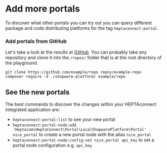 # Add more portals

To discover what other portals you can try out you can query different package and code distributing platforms for the tag `heptaconnect-portal`.


### Add portals from GitHub

Let's take a look at the results at [GitHub](https://github.com/topics/heptaconnect-portal).
You can probably take any repository and clone it into the `/repos/` folder that is at the root directory of the playground.

```shell
git clone https://github.com/example/repo repos/example-repo
composer require -d ./shopware-platform/ example/repo
```

## See the new portals

The best commands to discover the changes within your HEPTAconnect integrated application are:

* `heptaconnect:portal:list` to see your new portal
* `heptaconnect:portal-node:add 'Heptacom\HeptaConnect\Portal\LocalShopwarePlatform\Portal' nice_portal` to create a new portal node with the alias `nice_portal`
* `heptaconnect:portal-node:config:set nice_portal api_key` to set a portal node configuration e.g. `api_key`
